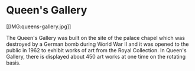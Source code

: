 Queen's Gallery
===============

[[IMG:queens-gallery.jpg]]

The Queen's Gallery was built on the site of the palace chapel 
which was destroyed by a German bomb during World War II and it 
was opened to the public in 1962 to exhibit works of art from the 
Royal Collection. In Queen's Gallery, there is displayed about 
450 art works at one time on the rotating basis.